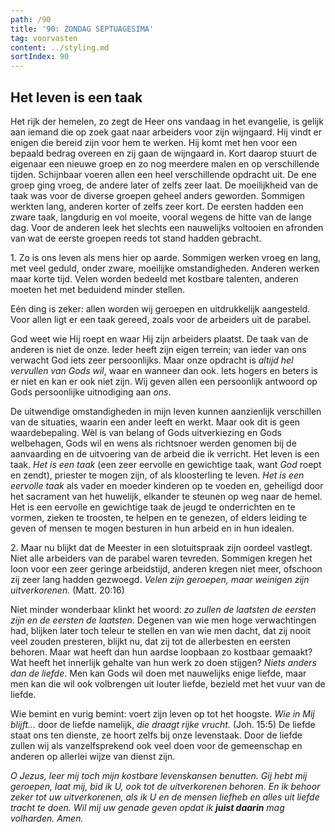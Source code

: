 ```yaml
---
path: /90
title: '90: ZONDAG SEPTUAGESIMA'
tag: voorvasten
content: ../styling.md
sortIndex: 90
---
```


## Het leven is een taak

Het rijk der hemelen, zo zegt de Heer ons vandaag in het evangelie, is gelijk aan iemand die op zoek gaat naar arbeiders voor zijn wijngaard. Hij vindt er enigen die bereid zijn voor hem te werken. Hij komt met hen voor een bepaald bedrag overeen en zij gaan de wijngaard in. Kort daarop stuurt de eigenaar een nieuwe groep en zo nog meerdere malen en op verschillende tijden. Schijnbaar voeren allen een heel verschillende opdracht uit. De ene groep ging vroeg, de andere later of zelfs zeer laat. De moeilijkheid van de taak was voor de diverse groepen geheel anders geworden. Sommigen werkten lang, anderen korter of zelfs zeer kort. De eersten hadden een zware taak, langdurig en vol moeite, vooral wegens de hitte van de lange dag. Voor de anderen leek het slechts een nauwelijks voltooien en afronden van wat de eerste groepen reeds tot stand hadden gebracht.

1\. Zo is ons leven als mens hier op aarde. Sommigen werken vroeg en lang, met veel geduld, onder zware, moeilijke omstandigheden. Anderen werken maar korte tijd. Velen worden bedeeld met kostbare talenten, anderen moeten het met beduidend minder stellen.

Eén ding is zeker: allen worden wij geroepen en uitdrukkelijk aangesteld. Voor allen ligt er een taak gereed, zoals voor de arbeiders uit de parabel.

God weet wie Hij roept en waar Hij zijn arbeiders plaatst. De taak van de anderen is niet de onze. Ieder heeft zijn eigen terrein; van ieder van ons verwacht God iets zeer persoonlijks. Maar onze opdracht is _altijd hel vervullen van Gods wil_, waar en wanneer dan ook. Iets hogers en beters is er niet en kan er ook niet zijn. Wij geven allen een persoonlijk antwoord op Gods persoonlijke uitnodiging aan _ons_.

De uitwendige omstandigheden in mijn leven kunnen aanzienlijk verschillen van de situaties, waarin een ander leeft en werkt. Maar ook dit is geen waardebepaling. Wèl is van belang of Gods uitverkiezing en Gods welbehagen, Gods wil en wens als richtsnoer werden genomen bij de aanvaarding en de uitvoering van de arbeid die ik verricht. Het leven is een taak. _Het is een taak_ (een zeer eervolle en gewichtige taak, want _God_ roept en zendt), priester te mogen zijn, of als kloosterling te leven. _Het is een eervolle taak_ als vader en moeder kinderen op te voeden en, geheiligd door het sacrament van het huwelijk, elkander te steunen op weg naar de hemel. Het is een eervolle en gewichtige taak de jeugd te onderrichten en te vormen, zieken te troosten, te helpen en te genezen, of elders leiding te geven of mensen te mogen besturen in hun arbeid en in hun idealen.

2\. Maar nu blijkt dat de Meester in een slotuitspraak zijn oordeel vastlegt. Niet alle arbeiders van de parabel waren tevreden. Sommigen kregen het loon voor een zeer geringe arbeidstijd, anderen kregen niet meer, ofschoon zij zeer lang hadden gezwoegd. _Velen zijn geroepen, maar weinigen zijn uitverkorenen._ (Matt. 20:16)

Niet minder wonderbaar klinkt het woord: _zo zullen de laatsten de eersten zijn en de eersten de laatsten_. Degenen van wie men hoge verwachtingen had, blijken later toch teleur te stellen en van wie men dacht, dat zij nooit veel zouden presteren, blijkt nu, dat zij tot de allerbesten en eersten behoren. Maar wat heeft dan hun aardse loopbaan zo kostbaar gemaakt? Wat heeft het innerlijk gehalte van hun werk zo doen stijgen? _Niets anders dan de liefde_. Men kan Gods wil doen met nauwelijks enige liefde, maar men kan die wil ook volbrengen uit louter liefde, bezield met het vuur van de liefde.

Wie bemint en vurig bemint: voert zijn leven op tot het hoogste. _Wie in Mij blijft..._ door de liefde namelijk, _die draagt rijke vrucht._ (Joh. 15:5) De liefde staat ons ten dienste, ze hoort zelfs bij onze levenstaak. Door de liefde zullen wij als vanzelfsprekend ook veel doen voor de gemeenschap en anderen op allerlei wijze van dienst zijn.

_O Jezus, leer mij toch mijn kostbare levenskansen benutten. Gij hebt mij geroepen, laat mij, bid ik U, ook tot de uitverkorenen behoren. En ik behoor zeker tot uw uitverkorenen, als ik U en de mensen liefheb en alles uit liefde tracht te doen. Wil mij uw genade geven opdat ik __juist daarin__ mag volharden. Amen._
